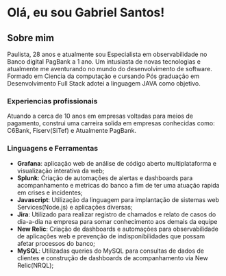 
# Olá, eu sou Gabriel Santos! 

## Sobre mim

Paulista, 28 anos e atualmente sou Especialista em observabilidade no Banco digital PagBank a 1 ano. Um intusiasta de novas tecnologias e atualmente me aventurando no mundo do desenvolvimento de software. 
Formado em Ciencia da computação e cursando Pós graduação em Desenvolvimento Full Stack adotei a linguagem JAVA como objetivo.

### Experiencias profissionais
Atuando a cerca de 10 anos em  empresas voltadas para meios de pagamento, construi uma carreira solida em empresas conhecidas como: C6Bank, Fiserv(SiTef) e Atualmente PagBank.

### Linguagens e Ferramentas
- **Grafana**: aplicação web de análise de código aberto multiplataforma e visualização interativa da web;
- **Splunk**: Criação de automações de alertas e dashboards para acompanhamento e metricas do banco a fim de ter uma atuação rapida em crises e incidentes;
- **Javascript**: Utilização da linguagem para implantação de sistemas web Services(Node.js) e aplicações diversas;
- **Jira**: Utilizado para realizar registro de chamados e relato de casos do dia-a-dia na empresa para somar conhecimento aos demais da equipe
- **New Relic**: Criação de dashboards e automações para observabilidade de aplicações web e prevenção de indisponibilidades que possam afetar processos do banco;
- **MySQL**: Utilizadas queries do MySQL para consultas de dados de clientes e construção de dashboards de acompanhamento via New Relic(NRQL); 

